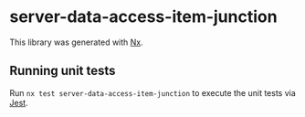 # server-data-access-item-junction

This library was generated with [Nx](https://nx.dev).

## Running unit tests

Run `nx test server-data-access-item-junction` to execute the unit tests via [Jest](https://jestjs.io).
